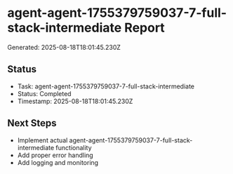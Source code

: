 # agent-agent-1755379759037-7-full-stack-intermediate Report

Generated: 2025-08-18T18:01:45.230Z

## Status
- Task: agent-agent-1755379759037-7-full-stack-intermediate
- Status: Completed
- Timestamp: 2025-08-18T18:01:45.230Z

## Next Steps
- Implement actual agent-agent-1755379759037-7-full-stack-intermediate functionality
- Add proper error handling
- Add logging and monitoring
